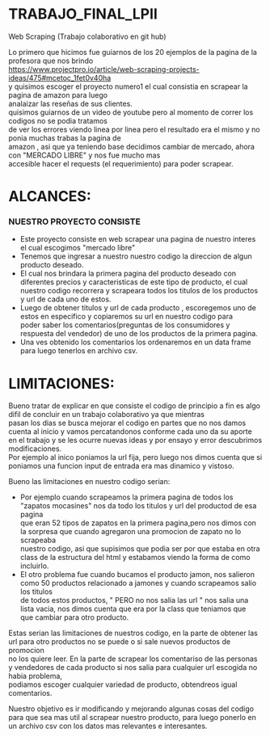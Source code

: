# TRABAJO_FINAL_LPII
Web Scraping (Trabajo colaborativo en git hub)

Lo primero que hicimos fue guiarnos de los 20 ejemplos de la pagina de la profesora que nos brindo  
https://www.projectpro.io/article/web-scraping-projects-ideas/475#mcetoc_1fet0v40ha  
y quisimos escoger el proyecto numero1 el cual consistia en scrapear la pagina de amazon para luego    
analaizar las reseñas de sus clientes.  
quisimos guiarnos de un video de youtube pero al momento de correr los codigos no se podia tratamos   
de ver los errores viendo linea por linea pero el resultado era el mismo y no ponia muchas trabas la pagina de    
amazon , asi que ya teniendo base decidimos cambiar de mercado, ahora con "MERCADO LIBRE" y nos fue mucho mas    
accesible hacer el requests (el requerimiento) para poder scrapear.  


# ALCANCES:

### NUESTRO PROYECTO CONSISTE  
- Este proyecto consiste en web scrapear una pagina de nuestro interes el cual escogimos "mercado libre"  
- Tenemos que ingresar a nuestro nuestro codigo la direccion de algun producto deseado.  
- El cual nos brindara la primera pagina del producto deseado con diferentes precios y caracteristicas de este tipo 
  de producto, el cual nuestro codigo recorrera y scrapeara todos los titulos de los productos y url de cada uno de estos.
- Luego de obtener titulos y url de cada producto , escoregemos uno de estos en especifico y copiaremos su url en nuestro codigo para    
  poder saber los comentarios(preguntas de los consumidores y respuesta del vendedor) de uno de los productos de la primera pagina.
 - Una ves obtenido los comentarios los ordenaremos en un data frame para luego tenerlos en archivo csv.

# LIMITACIONES:
 Bueno tratar de explicar en que consiste el codigo de principio a fin es algo difil de concluir en un trabajo colaborativo ya que mientras  
 pasan los dias se busca mejorar el codigo en partes que no nos damos cuenta al inicio y vamos percatandonos conforme cada uno da su aporte  
 en el trabajo y se les ocurre nuevas ideas y por ensayo y error descubrimos modificaciones.  
 Por ejemplo al inico poniamos la url fija, pero luego nos dimos cuenta que si poniamos una funcion input de entrada era mas dinamico y vistoso.
 
 Bueno las limitaciones en nuestro codigo serian:  
 - Por ejemplo cuando scrapeamos la primera pagina de todos los  "zapatos mocasines" nos da todo los titulos y url del productod de esa pagina  
  que eran 52 tipos de zapatos en la primera pagina,pero nos dimos con la sorpresa que cuando agregaron una promocion de zapato no lo scrapeaba  
  nuestro codigo, asi que supisimos que podia ser por que estaba en otra class de la estructura del html y estabamos viendo la forma de como incluirlo.  
 - El otro problema fue cuando bucamos el producto jamon, nos salieron como 50 productos relacionado a jamones y cuando scrapeamos salio los titulos  
   de todos estos productos, " PERO no nos salia las url " nos salia una lista vacia, nos dimos cuenta que era por la class que teniamos que  
   que cambiar para otro producto.
   
 Estas serian las limitaciones de nuestros codigo, en la parte de obtener las url para otro productos no se puede o si sale nuevos productos de promocion  
 no los quiere leer.
 En la parte de scrapear los comentariso de las personas y vendedores de cada producto si nos salia para cualquier url escogida no habia problema,  
 podiamos escoger cualquier variedad de producto, obtendreos igual comentarios.  
 
 Nuestro objetivo es ir modificando y mejorando algunas cosas del codigo para que sea mas util al scrapear nuestro producto, para luego ponerlo en  
 un archivo csv  con los datos mas relevantes e interesantes.  
 
 
 
  













